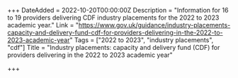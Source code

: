 +++
DateAdded = 2022-10-20T00:00:00Z
Description = "Information for 16 to 19 providers delivering CDF industry placements for the 2022 to 2023 academic year."
Link = "https://www.gov.uk/guidance/industry-placements-capacity-and-delivery-fund-cdf-for-providers-delivering-in-the-2022-to-2023-academic-year"
Tags = ["2022 to 2023", "industry placements", "cdf"]
Title = "Industry placements: capacity and delivery fund (CDF) for providers delivering in the 2022 to 2023 academic year"

+++
